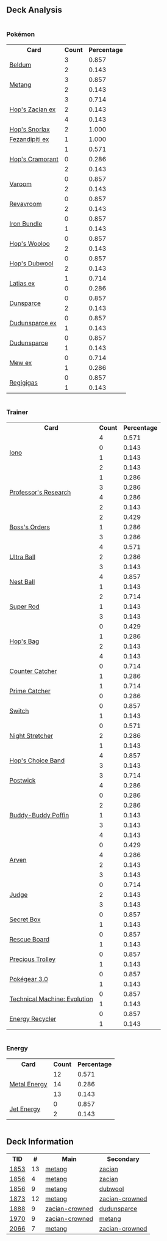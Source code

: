 
## Deck Analysis

<div style="display: flex; flex-wrap: wrap;">
<div style="flex: 1; margin-right: 10px;">
<h3>Pokémon</h3><table><tr><th>Card</th><th>Count</th><th>Percentage</th></tr><tr><td rowspan='2'><a href='https://limitlesstcg.com/cards/TEF/113'>Beldum</a></td><td>3</td><td>0.857</td></tr><tr><td>2</td><td>0.143</td></tr><tr><td rowspan='2'><a href='https://limitlesstcg.com/cards/TEF/114'>Metang</a></td><td>3</td><td>0.857</td></tr><tr><td>2</td><td>0.143</td></tr><tr><td rowspan='3'><a href='https://limitlesstcg.com/cards/jp/SV9/69?translate=en'>Hop's Zacian ex</a></td><td>3</td><td>0.714</td></tr><tr><td>2</td><td>0.143</td></tr><tr><td>4</td><td>0.143</td></tr><tr><td rowspan='1'><a href='https://limitlesstcg.com/cards/jp/SV9/75?translate=en'>Hop's Snorlax</a></td><td>2</td><td>1.000</td></tr><tr><td rowspan='1'><a href='https://limitlesstcg.com/cards/SFA/38'>Fezandipiti ex</a></td><td>1</td><td>1.000</td></tr><tr><td rowspan='3'><a href='https://limitlesstcg.com/cards/jp/SV9/87?translate=en'>Hop's Cramorant</a></td><td>1</td><td>0.571</td></tr><tr><td>0</td><td>0.286</td></tr><tr><td>2</td><td>0.143</td></tr><tr><td rowspan='2'><a href='https://limitlesstcg.com/cards/SFA/43'>Varoom</a></td><td>0</td><td>0.857</td></tr><tr><td>2</td><td>0.143</td></tr><tr><td rowspan='2'><a href='https://limitlesstcg.com/cards/SVI/142'>Revavroom</a></td><td>0</td><td>0.857</td></tr><tr><td>2</td><td>0.143</td></tr><tr><td rowspan='2'><a href='https://limitlesstcg.com/cards/PAR/56'>Iron Bundle</a></td><td>0</td><td>0.857</td></tr><tr><td>1</td><td>0.143</td></tr><tr><td rowspan='2'><a href='https://limitlesstcg.com/cards/jp/SV9/85?translate=en'>Hop's Wooloo</a></td><td>0</td><td>0.857</td></tr><tr><td>2</td><td>0.143</td></tr><tr><td rowspan='2'><a href='https://limitlesstcg.com/cards/jp/SV9/86?translate=en'>Hop's Dubwool</a></td><td>0</td><td>0.857</td></tr><tr><td>2</td><td>0.143</td></tr><tr><td rowspan='2'><a href='https://limitlesstcg.com/cards/SSP/76'>Latias ex</a></td><td>1</td><td>0.714</td></tr><tr><td>0</td><td>0.286</td></tr><tr><td rowspan='2'><a href='https://limitlesstcg.com/cards/jp/SV9/78?translate=en'>Dunsparce</a></td><td>0</td><td>0.857</td></tr><tr><td>2</td><td>0.143</td></tr><tr><td rowspan='2'><a href='https://limitlesstcg.com/cards/jp/SV9/79?translate=en'>Dudunsparce ex</a></td><td>0</td><td>0.857</td></tr><tr><td>1</td><td>0.143</td></tr><tr><td rowspan='2'><a href='https://limitlesstcg.com/cards/TEF/129'>Dudunsparce</a></td><td>0</td><td>0.857</td></tr><tr><td>1</td><td>0.143</td></tr><tr><td rowspan='2'><a href='https://limitlesstcg.com/cards/MEW/151'>Mew ex</a></td><td>0</td><td>0.714</td></tr><tr><td>1</td><td>0.286</td></tr><tr><td rowspan='2'><a href='https://limitlesstcg.com/cards/PRE/86'>Regigigas</a></td><td>0</td><td>0.857</td></tr><tr><td>1</td><td>0.143</td></tr></table>
</div><div style='flex: 1; margin-right: 10px;'><h3>Trainer</h3><table><tr><th>Card</th><th>Count</th><th>Percentage</th></tr><tr><td rowspan='4'><a href='https://limitlesstcg.com/cards/PAL/185'>Iono</a></td><td>4</td><td>0.571</td></tr><tr><td>0</td><td>0.143</td></tr><tr><td>1</td><td>0.143</td></tr><tr><td>2</td><td>0.143</td></tr><tr><td rowspan='4'><a href='https://limitlesstcg.com/cards/SVI/189'>Professor's Research</a></td><td>1</td><td>0.286</td></tr><tr><td>3</td><td>0.286</td></tr><tr><td>4</td><td>0.286</td></tr><tr><td>2</td><td>0.143</td></tr><tr><td rowspan='3'><a href='https://limitlesstcg.com/cards/PAL/172'>Boss's Orders</a></td><td>2</td><td>0.429</td></tr><tr><td>1</td><td>0.286</td></tr><tr><td>3</td><td>0.286</td></tr><tr><td rowspan='3'><a href='https://limitlesstcg.com/cards/SVI/196'>Ultra Ball</a></td><td>4</td><td>0.571</td></tr><tr><td>2</td><td>0.286</td></tr><tr><td>3</td><td>0.143</td></tr><tr><td rowspan='2'><a href='https://limitlesstcg.com/cards/SVI/181'>Nest Ball</a></td><td>4</td><td>0.857</td></tr><tr><td>1</td><td>0.143</td></tr><tr><td rowspan='3'><a href='https://limitlesstcg.com/cards/PAL/188'>Super Rod</a></td><td>2</td><td>0.714</td></tr><tr><td>1</td><td>0.143</td></tr><tr><td>3</td><td>0.143</td></tr><tr><td rowspan='4'><a href='https://limitlesstcg.com/cards/jp/SV9/91?translate=en'>Hop's Bag</a></td><td>0</td><td>0.429</td></tr><tr><td>1</td><td>0.286</td></tr><tr><td>2</td><td>0.143</td></tr><tr><td>4</td><td>0.143</td></tr><tr><td rowspan='2'><a href='https://limitlesstcg.com/cards/PAR/160'>Counter Catcher</a></td><td>0</td><td>0.714</td></tr><tr><td>1</td><td>0.286</td></tr><tr><td rowspan='2'><a href='https://limitlesstcg.com/cards/TEF/157'>Prime Catcher</a></td><td>1</td><td>0.714</td></tr><tr><td>0</td><td>0.286</td></tr><tr><td rowspan='2'><a href='https://limitlesstcg.com/cards/SVI/194'>Switch</a></td><td>0</td><td>0.857</td></tr><tr><td>1</td><td>0.143</td></tr><tr><td rowspan='3'><a href='https://limitlesstcg.com/cards/SFA/61'>Night Stretcher</a></td><td>0</td><td>0.571</td></tr><tr><td>2</td><td>0.286</td></tr><tr><td>1</td><td>0.143</td></tr><tr><td rowspan='2'><a href='https://limitlesstcg.com/cards/jp/SV9/92?translate=en'>Hop's Choice Band</a></td><td>4</td><td>0.857</td></tr><tr><td>3</td><td>0.143</td></tr><tr><td rowspan='2'><a href='https://limitlesstcg.com/cards/jp/SV9/99?translate=en'>Postwick</a></td><td>3</td><td>0.714</td></tr><tr><td>4</td><td>0.286</td></tr><tr><td rowspan='5'><a href='https://limitlesstcg.com/cards/TEF/144'>Buddy-Buddy Poffin</a></td><td>0</td><td>0.286</td></tr><tr><td>2</td><td>0.286</td></tr><tr><td>1</td><td>0.143</td></tr><tr><td>3</td><td>0.143</td></tr><tr><td>4</td><td>0.143</td></tr><tr><td rowspan='4'><a href='https://limitlesstcg.com/cards/OBF/186'>Arven</a></td><td>0</td><td>0.429</td></tr><tr><td>4</td><td>0.286</td></tr><tr><td>2</td><td>0.143</td></tr><tr><td>3</td><td>0.143</td></tr><tr><td rowspan='3'><a href='https://limitlesstcg.com/cards/SVI/176'>Judge</a></td><td>0</td><td>0.714</td></tr><tr><td>2</td><td>0.143</td></tr><tr><td>3</td><td>0.143</td></tr><tr><td rowspan='2'><a href='https://limitlesstcg.com/cards/TWM/163'>Secret Box</a></td><td>0</td><td>0.857</td></tr><tr><td>1</td><td>0.143</td></tr><tr><td rowspan='2'><a href='https://limitlesstcg.com/cards/TEF/159'>Rescue Board</a></td><td>0</td><td>0.857</td></tr><tr><td>1</td><td>0.143</td></tr><tr><td rowspan='2'><a href='https://limitlesstcg.com/cards/SSP/185'>Precious Trolley</a></td><td>0</td><td>0.857</td></tr><tr><td>1</td><td>0.143</td></tr><tr><td rowspan='2'><a href='https://limitlesstcg.com/cards/SVI/186'>Pokégear 3.0</a></td><td>0</td><td>0.857</td></tr><tr><td>1</td><td>0.143</td></tr><tr><td rowspan='2'><a href='https://limitlesstcg.com/cards/PAR/178'>Technical Machine: Evolution</a></td><td>0</td><td>0.857</td></tr><tr><td>1</td><td>0.143</td></tr><tr><td rowspan='2'><a href='https://limitlesstcg.com/cards/BST/124'>Energy Recycler</a></td><td>0</td><td>0.857</td></tr><tr><td>1</td><td>0.143</td></tr></table>
</div><div style='flex: 1; margin-right: 10px;'><h3>Energy</h3><table><tr><th>Card</th><th>Count</th><th>Percentage</th></tr><tr><td rowspan='3'><a href='https://limitlesstcg.com/cards/SVE/16'>Metal Energy</a></td><td>12</td><td>0.571</td></tr><tr><td>14</td><td>0.286</td></tr><tr><td>13</td><td>0.143</td></tr><tr><td rowspan='2'><a href='https://limitlesstcg.com/cards/PAL/190'>Jet Energy</a></td><td>0</td><td>0.857</td></tr><tr><td>2</td><td>0.143</td></tr></table>
</div></div>

## Deck Information

<table>
<tr><th>TID</th><th>#</th><th>Main</th><th>Secondary</th></tr>
<tr><td><a href='https://limitlesstcg.com/tournaments/jp/1853'>1853</a></td><td>13</td><td><a href='https://limitlesstcg.com/decks/list/jp/27560'>metang</a></td><td><a href='https://limitlesstcg.com/decks/list/jp/27560'>zacian</a></td></tr><tr><td><a href='https://limitlesstcg.com/tournaments/jp/1856'>1856</a></td><td>4</td><td><a href='https://limitlesstcg.com/decks/list/jp/27591'>metang</a></td><td><a href='https://limitlesstcg.com/decks/list/jp/27591'>zacian</a></td></tr><tr><td><a href='https://limitlesstcg.com/tournaments/jp/1856'>1856</a></td><td>9</td><td><a href='https://limitlesstcg.com/decks/list/jp/27596'>metang</a></td><td><a href='https://limitlesstcg.com/decks/list/jp/27596'>dubwool</a></td></tr><tr><td><a href='https://limitlesstcg.com/tournaments/jp/1873'>1873</a></td><td>12</td><td><a href='https://limitlesstcg.com/decks/list/jp/27858'>metang</a></td><td><a href='https://limitlesstcg.com/decks/list/jp/27858'>zacian-crowned</a></td></tr><tr><td><a href='https://limitlesstcg.com/tournaments/jp/1888'>1888</a></td><td>9</td><td><a href='https://limitlesstcg.com/decks/list/jp/28058'>zacian-crowned</a></td><td><a href='https://limitlesstcg.com/decks/list/jp/28058'>dudunsparce</a></td></tr><tr><td><a href='https://limitlesstcg.com/tournaments/jp/1970'>1970</a></td><td>9</td><td><a href='https://limitlesstcg.com/decks/list/jp/29347'>zacian-crowned</a></td><td><a href='https://limitlesstcg.com/decks/list/jp/29347'>metang</a></td></tr><tr><td><a href='https://limitlesstcg.com/tournaments/jp/2066'>2066</a></td><td>7</td><td><a href='https://limitlesstcg.com/decks/list/jp/30869'>metang</a></td><td><a href='https://limitlesstcg.com/decks/list/jp/30869'>zacian-crowned</a></td></tr></table>